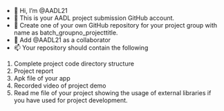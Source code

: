- 👋 Hi, I’m @AADL21
- 👀 This is your AADL project submission GitHub account. 
- 🌱 Create one of your own GitHub repository for your project group with name as batch_groupno_projecttitle.
- 💞️ Add @AADL21 as a collaborator
- 📫 Your repository should contain the following
1. Complete project code directory structure
2. Project report
3. Apk file of your app
4. Recorded video of project demo
5. Read me file of your project showing the usage of external libraries if you have used for project development. 
<!---
AADL21/AADL21 is a ✨ special ✨ repository because its `README.md` (this file) appears on your GitHub profile.
You can click the Preview link to take a look at your changes.
--->
